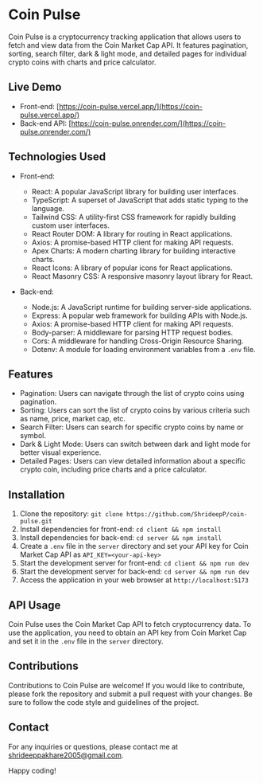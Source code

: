 # Coin Pulse

Coin Pulse is a cryptocurrency tracking application that allows users to fetch and view data from the Coin Market Cap API. It features pagination, sorting, search filter, dark & light mode, and detailed pages for individual crypto coins with charts and price calculator.

## Live Demo

- Front-end: [https://coin-pulse.vercel.app/](https://coin-pulse.vercel.app/)
- Back-end API: [https://coin-pulse.onrender.com/](https://coin-pulse.onrender.com/)

## Technologies Used

- Front-end:

  - React: A popular JavaScript library for building user interfaces.
  - TypeScript: A superset of JavaScript that adds static typing to the language.
  - Tailwind CSS: A utility-first CSS framework for rapidly building custom user interfaces.
  - React Router DOM: A library for routing in React applications.
  - Axios: A promise-based HTTP client for making API requests.
  - Apex Charts: A modern charting library for building interactive charts.
  - React Icons: A library of popular icons for React applications.
  - React Masonry CSS: A responsive masonry layout library for React.

- Back-end:
  - Node.js: A JavaScript runtime for building server-side applications.
  - Express: A popular web framework for building APIs with Node.js.
  - Axios: A promise-based HTTP client for making API requests.
  - Body-parser: A middleware for parsing HTTP request bodies.
  - Cors: A middleware for handling Cross-Origin Resource Sharing.
  - Dotenv: A module for loading environment variables from a `.env` file.

## Features

- Pagination: Users can navigate through the list of crypto coins using pagination.
- Sorting: Users can sort the list of crypto coins by various criteria such as name, price, market cap, etc.
- Search Filter: Users can search for specific crypto coins by name or symbol.
- Dark & Light Mode: Users can switch between dark and light mode for better visual experience.
- Detailed Pages: Users can view detailed information about a specific crypto coin, including price charts and a price calculator.

## Installation

1. Clone the repository: `git clone https://github.com/ShrideepP/coin-pulse.git`
2. Install dependencies for front-end: `cd client && npm install`
3. Install dependencies for back-end: `cd server && npm install`
4. Create a `.env` file in the `server` directory and set your API key for Coin Market Cap API as `API_KEY=<your-api-key>`
5. Start the development server for front-end: `cd client && npm run dev`
6. Start the development server for back-end: `cd server && npm run dev`
7. Access the application in your web browser at `http://localhost:5173`

## API Usage

Coin Pulse uses the Coin Market Cap API to fetch cryptocurrency data. To use the application, you need to obtain an API key from Coin Market Cap and set it in the `.env` file in the `server` directory.

## Contributions

Contributions to Coin Pulse are welcome! If you would like to contribute, please fork the repository and submit a pull request with your changes. Be sure to follow the code style and guidelines of the project.

## Contact

For any inquiries or questions, please contact me at shrideeppakhare2005@gmail.com.

Happy coding!
